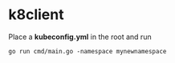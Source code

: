 # k8client

Place a **kubeconfig.yml** in the root and run

```
go run cmd/main.go -namespace mynewnamespace
```
